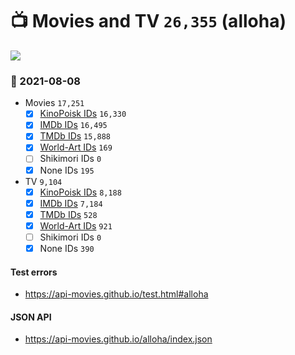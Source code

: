 # :tv: Movies and TV `26,355` (alloha)

<a href="https://API-Movies.github.io"><img src="https://API-Movies.github.io/banner.png?cache"></a>

### :date: 2021-08-08
- Movies `17,251`
  - [x] <a href="https://API-Movies.github.io/alloha/movie_kinopoisk_ids.json">KinoPoisk IDs</a> `16,330`
  - [x] <a href="https://API-Movies.github.io/alloha/movie_imdb_ids.json">IMDb IDs</a> `16,495`
  - [x] <a href="https://API-Movies.github.io/alloha/movie_tmdb_ids.json">TMDb IDs</a> `15,888`
  - [x] <a href="https://API-Movies.github.io/alloha/movie_world_art_ids.json">World-Art IDs</a> `169`
  - [ ] Shikimori IDs `0`
  - [x] None IDs `195`
- TV `9,104`
  - [x] <a href="https://API-Movies.github.io/alloha/tv_kinopoisk_ids.json">KinoPoisk IDs</a> `8,188`
  - [x] <a href="https://API-Movies.github.io/alloha/tv_imdb_ids.json">IMDb IDs</a> `7,184`
  - [x] <a href="https://API-Movies.github.io/alloha/tv_tmdb_ids.json">TMDb IDs</a> `528`
  - [x] <a href="https://API-Movies.github.io/alloha/tv_world_art_ids.json">World-Art IDs</a> `921`
  - [ ] Shikimori IDs `0`
  - [x] None IDs `390`
#### Test errors
- <a href='https://api-movies.github.io/test.html#alloha'>https://api-movies.github.io/test.html#alloha</a>
#### JSON API
- <a href='https://api-movies.github.io/alloha/index.json'>https://api-movies.github.io/alloha/index.json</a>
